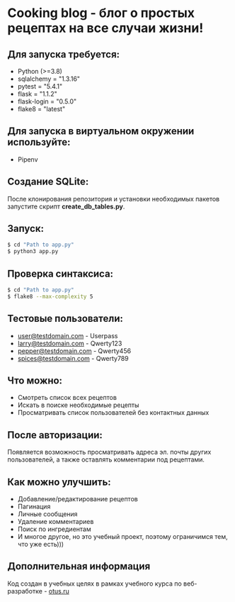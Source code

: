 # Cooking blog - блог о простых рецептах на все случаи жизни!

## Для запуска требуется:
* Python (>=3.8)
* sqlalchemy = "1.3.16"
* pytest = "5.4.1"
* flask = "1.1.2"
* flask-login = "0.5.0"
* flake8 = "latest"

## Для запуска в виртуальном окружении используйте:
* Pipenv

## Создание SQLite:
После клонирования репозитория и установки необходимых пакетов запустите скрипт **create_db_tables.py**.

## Запуск:
```bash
$ cd "Path to app.py"
$ python3 app.py
```

## Проверка синтаксиса:
```bash
$ cd "Path to app.py"
$ flake8 --max-complexity 5
```

## Тестовые пользователи:
* user@testdomain.com - Userpass  
* larry@testdomain.com - Qwerty123  
* pepper@testdomain.com - Qwerty456  
* spices@testdomain.com - Qwerty789  

## Что можно:
* Смотреть список всех рецептов
* Искать в поиске необходимые рецепты
* Просматривать список пользователей без контактных данных

## После авторизации:
Появляется возможность просматривать адреса эл. почты других пользователей, а также оставлять комментарии под рецептами.

## Как можно улучшить:
* Добавление/редактирование рецептов
* Пагинация
* Личные сообщения
* Удаление комментариев
* Поиск по ингредиентам
* И многое другое, но это учебный проект, поэтому ограничимся тем, что уже есть)))

## Дополнительная информация
Код создан в учебных целях в рамках учебного курса по веб-разработке - [otus.ru](https://otus.ru)
